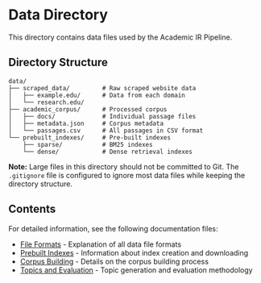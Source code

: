 # Data Directory

This directory contains data files used by the Academic IR Pipeline.

## Directory Structure
```
data/
├── scraped_data/         # Raw scraped website data
│   ├── example.edu/      # Data from each domain
│   └── research.edu/
├── academic_corpus/      # Processed corpus
│   ├── docs/             # Individual passage files
│   ├── metadata.json     # Corpus metadata
│   └── passages.csv      # All passages in CSV format
└── prebuilt_indexes/     # Pre-built indexes
    ├── sparse/           # BM25 indexes
    └── dense/            # Dense retrieval indexes
```

**Note:** Large files in this directory should not be committed to Git. The `.gitignore` file is configured to ignore most data files while keeping the directory structure.

## Contents

For detailed information, see the following documentation files:

- [File Formats](file_formats.md) - Explanation of all data file formats
- [Prebuilt Indexes](prebuilt_indexes.md) - Information about index creation and downloading
- [Corpus Building](corpus_building.md) - Details on the corpus building process
- [Topics and Evaluation](topics_and_evaluation.md) - Topic generation and evaluation methodology
